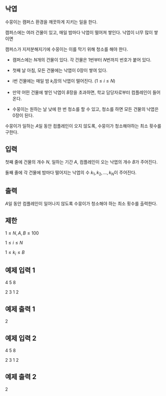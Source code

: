 ## 낙엽

수뭉이는 캠퍼스 환경을 깨끗하게 지키는 일을 한다.

캠퍼스에는 여러 건물이 있고, 매일 밤마다 낙엽이 떨어져 쌓인다. 낙엽이 너무 많이 쌓이면

캠퍼스가 지저분해지기에 수뭉이는 이를 막기 위해 청소를 해야 한다.

- 캠퍼스에는 $N$개의 건물이 있다. 각 건물은 $1$번부터 $N$번까지 번호가 붙어 있다.

- 첫째 날 아침, 모든 건물에는 낙엽이 0장이 쌓여 있다.

- i번 건물에는 매일 밤 $k_i$장의 낙엽이 떨어진다. $(1 \leq i \leq N)$

- 만약 어떤 건물에 쌓인 낙엽이 $B$장을 초과하면, 학교 담당자로부터 컴플레인이 들어온다.

- 수뭉이는 원하는 날 낮에 한 번 청소를 할 수 있고, 청소를 하면 모든 건물의 낙엽은 $0$장이 된다.

수뭉이가 일하는 $A$일 동안 컴플레인이 오지 않도록, 수뭉이가 청소해야하는 최소 횟수를 구한다.

## 입력
첫째 줄에 건물의 개수 $N$, 일하는 기간 $A$, 컴플레인이 오는 낙엽의 개수 $B$가 주어진다.

둘째 줄에 각 건물에 밤마다 떨어지는 낙엽의 수 $k_1, k_2, ... , k_N$이 주어진다.

## 출력
$A$일 동안 컴플레인이 일어나지 않도록 수뭉이가 청소해야 하는 최소 횟수를 출력한다.

## 제한
$1 \leq N, A, B \leq 100$

$1 \leq i \leq N$

$1 \leq k_i \leq B$

## 예제 입력 1
4 5 8

2 3 1 2

## 예제 출력 1
2

## 예제 입력 2
4 5 8

2 3 1 2

## 예제 출력 2
2

